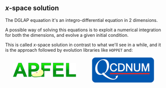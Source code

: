 ## $x$-space solution

The DGLAP equaation it's an integro-differential equation in 2 dimensions.

A possible way of solving this equations is to exploit a numerical integration
for both the dimensions, and evolve a given initial condition.

This is called $x$-space solution in contrast to what we'll see in a while, and
it is the approach followed by evolution libraries like `HOPPET` and:

<div style="display: flex; justify-content: space-around">
  <img src="assets/apfel.png" alt="apfel" style="width: 40%; object-fit: contain; margin: 0">
  <img src="assets/qcdnum.png" alt="qcdnum" style="width: 40%; margin: 0">
</div>
